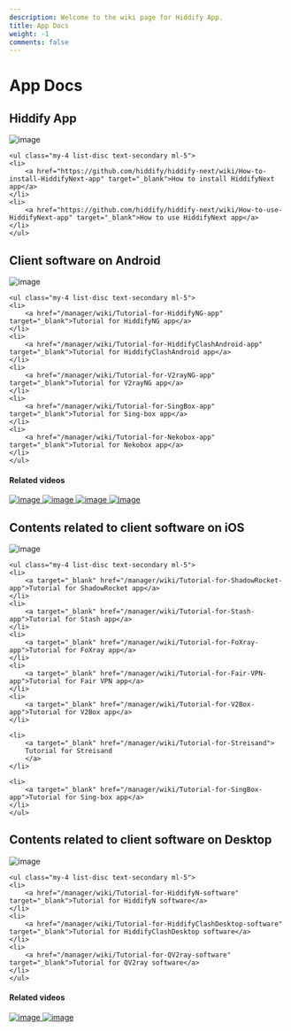 ```yaml
---
description: Welcome to the wiki page for Hiddify App.
title: App Docs
weight: -1
comments: false
---
```


# App Docs

## Hiddify App

<div class="absolute -z-40 h-full max-h-[800px] w-full max-w-[700px] bg-blue-200 opacity-30 mix-blend-multiply blur-3xl filter md:left-0 md:animate-blob"></div>
<div class="animation-delay-2000 animat absolute -z-40 h-full max-h-[800px] w-full max-w-[700px] bg-indigo-300 opacity-30 mix-blend-multiply blur-3xl filter md:right-[5%] md:animate-blob"></div>

<div class="card-item mt-4 flex gap-16 rounded-xl border border-gray-500  p-8 backdrop-blur-xl backdrop-filter max-w-[800px] max-h-[451] w-full h-full relative mx-auto my-20 flex-col lg:flex-row">
<div class="max-w-[552px]">
    <img src="/assets/image-197.png" alt="image" class="rounded-xl">

    <ul class="my-4 list-disc text-secondary ml-5">
    <li>
        <a href="https://github.com/hiddify/hiddify-next/wiki/How-to-install-HiddifyNext-app" target="_blank">How to install HiddifyNext app</a>
    </li>
    <li>
        <a href="https://github.com/hiddify/hiddify-next/wiki/How-to-use-HiddifyNext-app" target="_blank">How to use HiddifyNext app</a>
    </li>
    </ul>

</div>
</div>

## Client software on Android

<div class="card-item mt-4 flex gap-16 rounded-xl border border-gray-500  p-8 backdrop-blur-xl backdrop-filter max-w-[800px] max-h-[451] w-full h-full relative mx-auto my-20 flex-col lg:flex-row">
<div class="max-w-[552px]">
    <img src="/assets/image-196.png" alt="image" class="rounded-xl">

    <ul class="my-4 list-disc text-secondary ml-5">
    <li>
        <a href="/manager/wiki/Tutorial-for-HiddifyNG-app" target="_blank">Tutorial for HiddifyNG app</a>
    </li>
    <li>
        <a href="/manager/wiki/Tutorial-for-HiddifyClashAndroid-app" target="_blank">Tutorial for HiddifyClashAndroid app</a>
    </li>
    <li>
        <a href="/manager/wiki/Tutorial-for-V2rayNG-app" target="_blank">Tutorial for V2rayNG app</a>
    </li>
    <li>
        <a href="/manager/wiki/Tutorial-for-SingBox-app" target="_blank">Tutorial for Sing-box app</a>
    </li>
    <li>
        <a href="/manager/wiki/Tutorial-for-Nekobox-app" target="_blank">Tutorial for Nekobox app</a>
    </li>
    </ul>

</div>

<div class="lg:border-l lg:border-gray-500 lg:p-4 lg:ml-auto overflow-y-scroll">
<h4 class="text-md">Related videos</h4>    
    <div class="flex gap-4 mt-4 flex-col lg:ml-2">
    <a href="https://www.youtube.com/watch?v=hVcWJ8Qg1GQ" target="_blank">
        <img src="/assets/235705873-4f6730b7-a23a-4717-95c3-a5a667db1c59.png" alt="image" class="rounded-xl w-[184px] h-[103px]">
    </a>
    <a href="https://www.youtube.com/watch?v=mUTfYd1_UCM" target="_blank">
        <img src="/assets/235706386-047d5713-2b07-4aa6-bb6b-6464bdc105ef.png" alt="image" class="rounded-xl w-[184px] h-[103px]">
    </a>
    <a href="https://www.youtube.com/watch?v=5AQgbCwHujk" target="_blank">
        <img src="/assets/235707818-ea5ad5dc-8492-4338-8ec0-fc14993fbaaa.png" alt="image" class="rounded-xl w-[184px] h-[103px]">
    </a>
    <a href="https://www.youtube.com/watch?v=Ml7XeYp70mM" target="_blank">
        <img src="/assets/235707725-a6d73e32-178b-4163-9fe8-8aab4e4458fe.png" alt="image" class="rounded-xl w-[184px] h-[103px]">
    </a>
    </div>
</div>
</div>

<div class="absolute -z-40 h-full max-h-[800px] w-full max-w-[700px] bg-purple-200 opacity-30 mix-blend-multiply blur-3xl filter md:left-0 md:animate-blob"></div>
<div class="animation-delay-2000 animat absolute -z-40 h-full max-h-[800px] w-full max-w-[700px] bg-pink-300 opacity-30 mix-blend-multiply blur-3xl filter md:left-[10%] md:animate-blob"></div>
<div class="absolute -z-40 h-full max-h-[800px] w-full max-w-[700px] bg-purple-200 opacity-30 mix-blend-multiply blur-3xl filter md:left-[30%] md:animate-blob"></div>
<div class="absolute -z-40 h-full max-h-[800px] w-full max-w-[700px] bg-purple-200 opacity-30 mix-blend-multiply blur-3xl filter md:left-[40%] md:animate-blob"></div>

## Contents related to client software on iOS

<div class="card-item mt-4 flex gap-16 rounded-xl border border-gray-500  p-8 backdrop-blur-xl backdrop-filter max-w-[800px] max-h-[451] w-full h-full relative mx-auto my-20 flex-col lg:flex-row">
<div class="max-w-[552px]">
    <img src="/assets/image-199.png" alt="image" class="rounded-xl">

    <ul class="my-4 list-disc text-secondary ml-5">
    <li>
        <a target="_blank" href="/manager/wiki/Tutorial-for-ShadowRocket-app">Tutorial for ShadowRocket app</a>
    </li>
    <li>
        <a target="_blank" href="/manager/wiki/Tutorial-for-Stash-app">Tutorial for Stash app</a>
    </li>
    <li>
        <a target="_blank" href="/manager/wiki/Tutorial-for-FoXray-app">Tutorial for FoXray app</a>
    </li>
    <li>
        <a target="_blank" href="/manager/wiki/Tutorial-for-Fair-VPN-app">Tutorial for Fair VPN app</a>
    </li>
    <li>
        <a target="_blank" href="/manager/wiki/Tutorial-for-V2Box-app">Tutorial for V2Box app</a>
    </li>

    <li>
        <a target="_blank" href="/manager/wiki/Tutorial-for-Streisand">
        Tutorial for Streisand
        </a>
    </li>

    <li>
        <a target="_blank" href="/manager/wiki/Tutorial-for-SingBox-app">Tutorial for Sing-box app</a>
    </li>
    </ul>

</div>
</div>

## Contents related to client software on Desktop

<div class="card-item mt-4 flex gap-16 rounded-xl border border-gray-500  p-8 backdrop-blur-xl backdrop-filter max-w-[800px] max-h-[451] w-full h-full relative mx-auto my-20 flex-col lg:flex-row">
<div class="max-w-[552px]">
    <img src="/assets/image-200.png" alt="image" class="rounded-xl">

    <ul class="my-4 list-disc text-secondary ml-5">
    <li>
        <a href="/manager/wiki/Tutorial-for-HiddifyN-software" target="_blank">Tutorial for HiddifyN software</a>
    </li>
    <li>
        <a href="/manager/wiki/Tutorial-for-HiddifyClashDesktop-software" target="_blank">Tutorial for HiddifyClashDesktop software</a>
    </li>
    <li>
        <a href="/manager/wiki/Tutorial-for-QV2ray-software" target="_blank">Tutorial for QV2ray software</a>
    </li>
    </ul>

</div>

<div class="lg:border-l lg:border-gray-500 lg:p-4 lg:ml-auto">
<h4 class="text-md">Related videos</h4>    
    <div class="flex gap-4 mt-4 flex-col lg:ml-2">
    <a href="https://www.youtube.com/watch?v=Jnnx1VWMlEs" target="_blank">
        <img src="/assets/248152327-846063e3-1827-41bb-b946-8d2687ab5543.png" alt="image" class="rounded-xl w-[184px] h-[103px]">
    </a>
    <a href="https://www.youtube.com/watch?v=L1VxAcG_7jg" target="_blank">
        <img src="/assets/248152095-f107a096-8abe-4f30-a8a6-b2413803dc86.png" alt="image" class="rounded-xl w-[184px] h-[103px]">
    </a>
    </div>
</div>
</div>

<script>
    function toggleShow() {
    var mobileHeader = document.getElementById("mobile-header");
    var showIcon = document.getElementById("show-icon");
    var hideIcon = document.getElementById("hide-icon");

    if (mobileHeader.classList.contains("hidden")) {
        mobileHeader.classList.remove("hidden");
        showIcon.classList.add("hidden");
        hideIcon.classList.remove("hidden");
    } else {
        mobileHeader.classList.add("hidden");
        showIcon.classList.remove("hidden");
        hideIcon.classList.add("hidden");
    }
    }

    var cardItems = document.querySelectorAll(".card-item");
    cardItems.forEach(function (item) {
    var show_more = item.querySelector("button");
    var contents = item.querySelector(".hidden");
    var read_more_par = item.querySelector(".read-more-par");

    if (show_more) {
        show_more.addEventListener("click", function () {
        contents.outerHTML = contents.innerHTML;
        read_more_par.outerHTML = "";
        });
    }
    });
</script>
